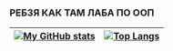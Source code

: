 ### РЕБЗЯ КАК ТАМ ЛАБА ПО ООП
| [![My GitHub stats](https://github-readme-stats.vercel.app/api?username=Artyom-Gerchik&theme=cobalt2&hide_border=true&bg_color=00000000)](https://github.com/anuraghazra/github-readme-stats) | [![Top Langs](https://github-readme-stats.vercel.app/api/top-langs/?username=Artyom-Gerchik&layout=compact&theme=cobalt2&hide_border=true&bg_color=00000000)](https://github.com/anuraghazra/github-readme-stats) |
| ----------- | ----------- |
